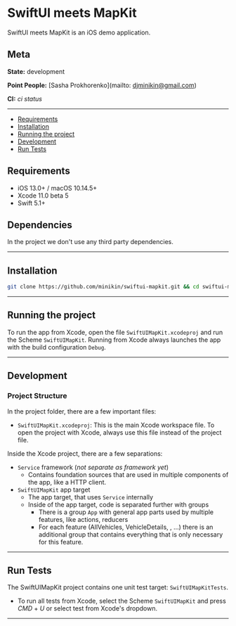 # SwiftUI meets MapKit

SwiftUI meets MapKit is an iOS demo application.

## Meta

**State:** development

**Point People:** [Sasha Prokhorenko](mailto: djminikin@gmail.com)

**CI:** _ci status_

---

- [Requirements](#requirements)
- [Installation](#installation)
- [Running the project](#running-the-project)
- [Development](#development)
- [Run Tests](#run-tests)

## Requirements

- iOS 13.0+ / macOS 10.14.5+
- Xcode 11.0 beta 5
- Swift 5.1+

## Dependencies

In the project we don't use any third party dependencies.

---

## Installation

```sh
git clone https://github.com/minikin/swiftui-mapkit.git && cd swiftui-mapkit
```

---

## Running the project

To run the app from Xcode, open the file `SwiftUIMapKit.xcodeproj` and run the Scheme `SwiftUIMapKit`.
Running from Xcode always launches the app with the build configuration `Debug`.

---

## Development

### Project Structure

In the project folder, there are a few important files:

- `SwiftUIMapKit.xcodeproj`: This is the main Xcode workspace file. To open the project with Xcode, always use this file instead of the project file.

Inside the Xcode project, there are a few separations:

- `Service` framework (_not separate as framework yet_)
  - Contains foundation sources that are used in multiple components of the app, like a HTTP client.
- `SwiftUIMapKit` app target
  - The app target, that uses `Service` internally
  - Inside of the app target, code is separated further with groups
    - There is a group `App` with general app parts used by multiple features, like actions, reducers
    - For each feature (AllVehicles, VehicleDetails, , ...) there is an additional group that contains everything that is only necessary for this feature.

---

## Run Tests

The SwiftUIMapKit project contains one unit test target: `SwiftUIMapKitTests`.

- To run all tests from Xcode, select the Scheme `SwiftUIMapKit` and press _CMD_ + _U_ or select test from Xcode's dropdown.

---
